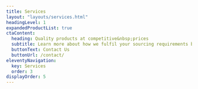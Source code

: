 ```yaml
---
title: Services
layout: "layouts/services.html"
headingLevel: 1
expandedProductList: true
ctaContent:
  heading: Quality products at competitive&nbsp;prices
  subtitle: Learn more about how we fulfil your sourcing requirements by leveraging our presence at major&nbsp;gateway ports.
  buttonText: Contact Us
  buttonUrl: /contact/
eleventyNavigation:
  key: Services
  order: 3
displayOrder: 5
---
```

